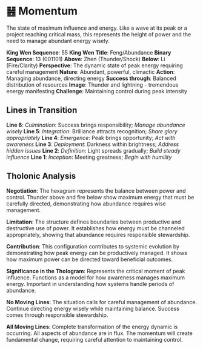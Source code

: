 # ䷶ Momentum

The state of maximum influence and energy. Like a wave at its peak or a project reaching critical mass, this represents the height of power and the need to manage abundant energy wisely.


**King Wen Sequence**: 55
**King Wen Title**: Feng/Abundance
**Binary Sequence**: 13 (001101)
**Above**: Zhen (Thunder/Shock)
**Below**: Li (Fire/Clarity)
**Perspective**: The dynamic state of peak energy requiring careful management
**Nature**: Abundant, powerful, climactic
**Action**: Managing abundance, directing energy
**Success through**: Balanced distribution of resources
**Image**: Thunder and lightning - tremendous energy manifesting
**Challenge**: Maintaining control during peak intensity

## Lines in Transition
**Line 6**: *Culmination*: Success brings responsibility; *Manage abundance wisely*
**Line 5**: *Integration*: Brilliance attracts recognition; *Share glory appropriately*
**Line 4**: *Emergence*: Peak brings opportunity; *Act with awareness*
**Line 3**: *Deployment*: Darkness within brightness; *Address hidden issues*
**Line 2**: *Definition*: Light spreads gradually; *Build steady influence*
**Line 1**: *Inception*: Meeting greatness; *Begin with humility*

## Tholonic Analysis
**Negotiation**: The hexagram represents the balance between power and control. Thunder above and fire below show maximum energy that must be carefully directed, demonstrating how abundance requires wise management.

**Limitation**: The structure defines boundaries between productive and destructive use of power. It establishes how energy must be channeled appropriately, showing that abundance requires responsible stewardship.

**Contribution**: This configuration contributes to systemic evolution by demonstrating how peak energy can be productively managed. It shows how maximum power can be directed toward beneficial outcomes.

**Significance in the Thologram**: Represents the critical moment of peak influence. Functions as a model for how awareness manages maximum energy. Important in understanding how systems handle periods of abundance.

**No Moving Lines**: The situation calls for careful management of abundance. Continue directing energy wisely while maintaining balance. Success comes through responsible stewardship.

**All Moving Lines**: Complete transformation of the energy dynamic is occurring. All aspects of abundance are in flux. The momentum will create fundamental change, requiring careful attention to maintaining control.
